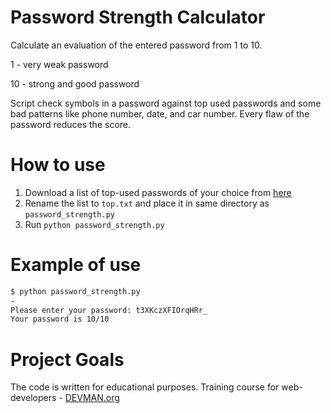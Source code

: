 # Password Strength Calculator

Calculate an evaluation of the entered password from 1 to 10.

1 - very weak password

10 - strong and good password

Script check symbols in a password against top used passwords and some bad patterns like phone number, date, and car number.
Every flaw of the password reduces the score.

# How to use

1. Download a list of top-used passwords of your choice from [here](https://github.com/danielmiessler/SecLists/tree/master/Passwords) 
2. Rename the list to `top.txt` and place it in same directory as `password_strength.py`
3. Run `python password_strength.py`

# Example of use

```bash
$ python password_strength.py
-
Please enter your password: t3XKczXFIOrqHRr_
Your password is 10/10
```

# Project Goals

The code is written for educational purposes. Training course for web-developers - [DEVMAN.org](https://devman.org)
